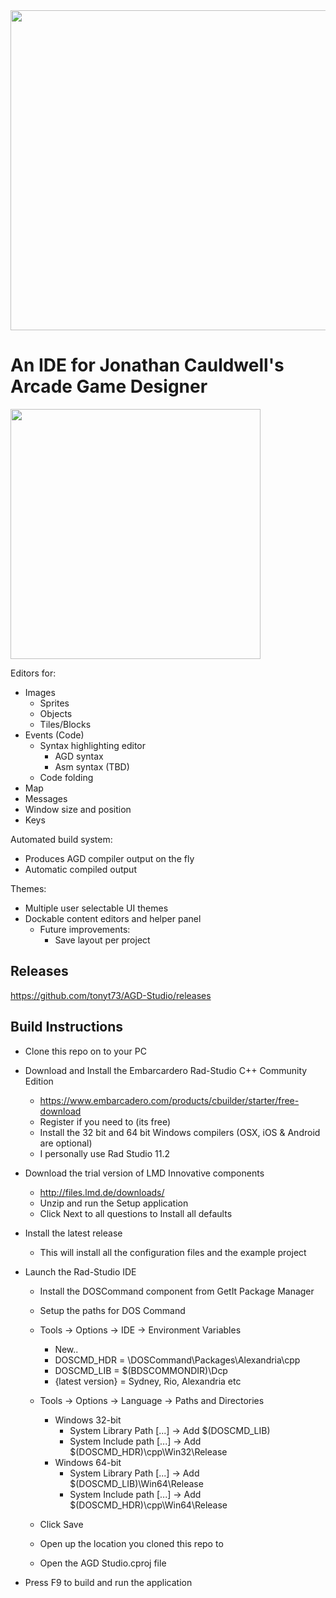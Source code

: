 <img src="Screenshots/Welcome.png" width="512">

# An IDE for Jonathan Cauldwell's Arcade Game Designer

<img src="Screenshots/IDE.png" height=400>

Editors for:
* Images 
  * Sprites
  * Objects
  * Tiles/Blocks
* Events (Code)
  * Syntax highlighting editor
    * AGD syntax
    * Asm syntax (TBD)
  * Code folding
* Map
* Messages
* Window size and position
* Keys

Automated build system:
* Produces AGD compiler output on the fly
* Automatic compiled output

Themes:
* Multiple user selectable UI themes
* Dockable content editors and helper panel
  * Future improvements:
    * Save layout per project

## Releases
https://github.com/tonyt73/AGD-Studio/releases

## Build Instructions

* Clone this repo on to your PC
* Download and Install the Embarcardero Rad-Studio C++ Community Edition
  * https://www.embarcadero.com/products/cbuilder/starter/free-download
  * Register if you need to (its free)
  * Install the 32 bit and 64 bit Windows compilers (OSX, iOS & Android are optional)
  * I personally use Rad Studio 11.2
* Download the trial version of LMD Innovative components
  * http://files.lmd.de/downloads/
  * Unzip and run the Setup application
  * Click Next to all questions to Install all defaults

* Install the latest release
  * This will install all the configuration files and the example project

* Launch the Rad-Studio IDE
  * Install the DOSCommand component from GetIt Package Manager
   * Setup the paths for DOS Command
   * Tools -> Options -> IDE -> Environment Variables
     * New..
	 * DOSCMD_HDR = <location of Dos Command source code>\DOSCommand\Packages\Alexandria\cpp
     * DOSCMD_LIB = $(BDSCOMMONDIR)\Dcp
     * {latest version} = Sydney, Rio, Alexandria etc
   * Tools -> Options -> Language -> Paths and Directories
     * Windows 32-bit
       * System Library Path [...] -> Add $(DOSCMD_LIB)
       * System Include path [...] -> Add $(DOSCMD_HDR)\cpp\Win32\Release
     * Windows 64-bit
	   * System Library Path [...] -> Add $(DOSCMD_LIB)\Win64\Release
       * System Include path [...] -> Add $(DOSCMD_HDR)\cpp\Win64\Release
    * Click Save


  * Open up the location you cloned this repo to
  * Open the AGD Studio.cproj file
* Press F9 to build and run the application

